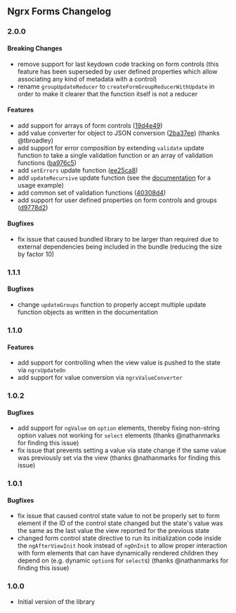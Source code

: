 ## Ngrx Forms Changelog

<a name="2.0.0"></a>
### 2.0.0

#### Breaking Changes

* remove support for last keydown code tracking on form controls (this feature has been superseded by user defined properties which allow associating any kind of metadata with a control)
* rename `groupUpdateReducer` to `createFormGroupReducerWithUpdate` in order to make it clearer that the function itself is not a reducer

#### Features

* add support for arrays of form controls ([19d4e49](https://github.com/MrWolfZ/ngrx-forms/commit/19d4e49))
* add value converter for object to JSON conversion ([2ba37ee](https://github.com/MrWolfZ/ngrx-forms/commit/2ba37ee)) (thanks @tbroadley)
* add support for error composition by extending `validate` update function to take a single validation function or an array of validation functions ([ba976c5](https://github.com/MrWolfZ/ngrx-forms/commit/ba976c5))
* add `setErrors` update function ([ee25ca8](https://github.com/MrWolfZ/ngrx-forms/commit/ee25ca8))
* add `updateRecursive` update function (see the [documentation](docs/UPDATING_THE_STATE.md#updaterecursive) for a usage example)
* add common set of validation functions ([40308d4](https://github.com/MrWolfZ/ngrx-forms/commit/40308d4))
* add support for user defined properties on form controls and groups ([d9778d2](https://github.com/MrWolfZ/ngrx-forms/commit/d9778d2))

#### Bugfixes

* fix issue that caused bundled library to be larger than required due to external dependencies being included in the bundle (reducing the size by factor 10)

<a name="1.1.1"></a>
### 1.1.1

#### Bugfixes

* change `updateGroups` function to properly accept multiple update function objects as written in the documentation

<a name="1.1.0"></a>
### 1.1.0

#### Features

* add support for controlling when the view value is pushed to the state via `ngrxUpdateOn`
* add support for value conversion via `ngrxValueConverter`

<a name="1.0.2"></a>
### 1.0.2

#### Bugfixes

* add support for `ngValue` on `option` elements, thereby fixing non-string option values not working for `select` elements (thanks @nathanmarks for finding this issue)
* fix issue that prevents setting a value via state change if the same value was previously set via the view (thanks @nathanmarks for finding this issue)

<a name="1.0.1"></a>
### 1.0.1

#### Bugfixes

* fix issue that caused control state value to not be properly set to form element if the ID of the control state changed but the state's value was the same as the last value the view reported for the previous state
* changed form control state directive to run its initialization code inside the `ngAfterViewInit` hook instead of `ngOnInit` to allow proper interaction with form elements that can have dynamically rendered children they depend on (e.g. dynamic `option`s for `select`s) (thanks @nathanmarks for finding this issue)

<a name="1.0.0"></a>
### 1.0.0
* Initial version of the library

